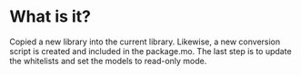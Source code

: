 # What is it?
Copied a new library into the current library. Likewise, a new conversion script is created and included in the package.mo. 
The last step is to update the whitelists and set the models to read-only mode.
